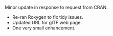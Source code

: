 Minor update in response to request from CRAN.

 - Re-ran Roxygen to fix tidy issues.
 - Updated URL for glTF web page.
 - One very small enhancement.
 
